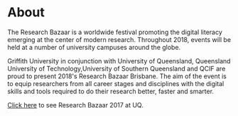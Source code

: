 # About

The Research Bazaar is a worldwide festival promoting the digital literacy emerging at the center of modern research. Throughout 2018, events will be held at a number of university campuses around the globe.

Griffith University in conjunction with University of Queensland, Queensland University of Technology,University of Southern Queensland and QCIF are proud to present 2018's Research Bazaar Brisbane. The aim of the event is to equip researchers from all career stages and disciplines with the digital skills and tools required to do their research better, faster and smarter.

[Click here](https://griffithinsight.wordpress.com/2017/03/01/how-to-research-better-faster-and-smarter/) to see Research Bazaar 2017 at UQ.
